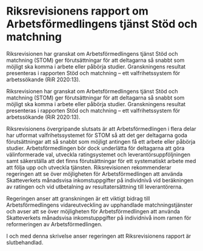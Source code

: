 # Riksrevisionens rapport om Arbetsförmedlingens tjänst Stöd och matchning

Riksrevisionen har granskat om Arbetsförmedlingens tjänst Stöd och matchning (STOM) ger förutsättningar för att deltagarna så snabbt som möjligt ska komma i arbete eller påbörja studier. Granskningens resultat presenteras i rapporten Stöd och matchning – ett valfrihetssystem för arbetssökande (RiR 2020:13).

Riksrevisionen har granskat om Arbetsförmedlingens tjänst Stöd och matchning (STOM) ger förutsättningar för att deltagarna så snabbt som möjligt ska komma i arbete eller påbörja studier. Granskningens resultat presenteras i rapporten Stöd och matchning – ett valfrihetssystem för arbetssökande (RiR 2020:13).

Riksrevisionens övergripande slutsats är att Arbetsförmedlingen i flera
delar har utformat valfrihetssystemet för STOM så att det ger deltagarna goda förutsättningar att så snabbt som möjligt antingen få ett arbete eller påbörja studier. Arbetsförmedlingen bör dock underlätta för deltagarna att göra välinformerade val, utveckla ratingsystemet och leverantörsuppföljningen samt säkerställa att det finns förutsättningar för ett systematiskt arbete med att följa upp och utveckla tjänsten. Riksrevisionen rekommenderar regeringen att se över möjligheten för Arbetsförmedlingen att använda Skatteverkets månadsvisa inkomstuppgifter på individnivå vid beräkningen av ratingen och vid utbetalning av resultatersättning till leverantörerna.

Regeringen anser att granskningen är ett viktigt bidrag till Arbetsförmedlingens vidareutveckling av upphandlade matchningstjänster och avser att se över möjligheten för Arbetsförmedlingen att använda Skatteverkets månadsvisa inkomstuppgifter på individnivå inom ramen för reformeringen av Arbetsförmedlingen.

I och med denna skrivelse anser regeringen att Riksrevisionens rapport
är slutbehandlad.
